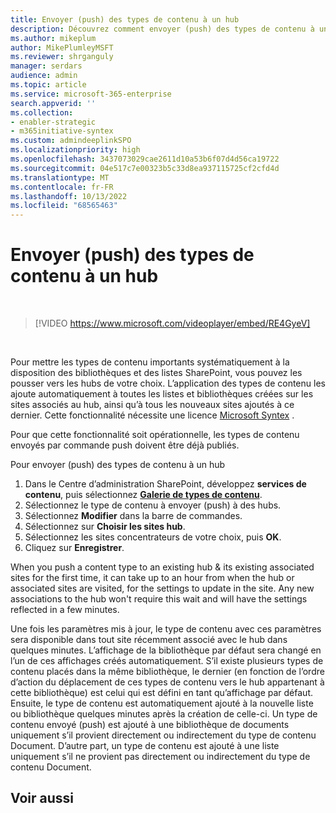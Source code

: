 ```yaml
---
title: Envoyer (push) des types de contenu à un hub
description: Découvrez comment envoyer (push) des types de contenu à un hub.
ms.author: mikeplum
author: MikePlumleyMSFT
ms.reviewer: shrganguly
manager: serdars
audience: admin
ms.topic: article
ms.service: microsoft-365-enterprise
search.appverid: ''
ms.collection:
- enabler-strategic
- m365initiative-syntex
ms.custom: admindeeplinkSPO
ms.localizationpriority: high
ms.openlocfilehash: 3437073029cae2611d10a53b6f07d4d56ca19722
ms.sourcegitcommit: 04e517c7e00323b5c33d8ea937115725cf2cfd4d
ms.translationtype: MT
ms.contentlocale: fr-FR
ms.lasthandoff: 10/13/2022
ms.locfileid: "68565463"
---
```

# <a name="push-content-types-to-a-hub"></a>Envoyer (push) des types de contenu à un hub

</br>

> [!VIDEO https://www.microsoft.com/videoplayer/embed/RE4GyeV]  

</br>


Pour mettre les types de contenu importants systématiquement à la disposition des bibliothèques et des listes SharePoint, vous pouvez les pousser vers les hubs de votre choix. L’application des types de contenu les ajoute automatiquement à toutes les listes et bibliothèques créées sur les sites associés au hub, ainsi qu’à tous les nouveaux sites ajoutés à ce dernier. Cette fonctionnalité nécessite une licence [Microsoft Syntex](index.md) .

Pour que cette fonctionnalité soit opérationnelle, les types de contenu envoyés par commande push doivent être déjà publiés.

Pour envoyer (push) des types de contenu à un hub

1. Dans le Centre d’administration SharePoint, développez **services de contenu**, puis sélectionnez <a href="https://go.microsoft.com/fwlink/?linkid=2185074" target="_blank">**Galerie de types de contenu**</a>.
2. Sélectionnez le type de contenu à envoyer (push) à des hubs.
3. Sélectionnez **Modifier** dans la barre de commandes.
4. Sélectionnez sur **Choisir les sites hub**.
5. Sélectionnez les sites concentrateurs de votre choix, puis **OK**.
6. Cliquez sur **Enregistrer**.

When you push a content type to an existing hub & its existing associated sites for the first time, it can take up to an hour from when the hub or associated sites are visited, for the settings to update in the site. Any new associations to the hub won't require this wait and will have the settings reflected in a few minutes.

Une fois les paramètres mis à jour, le type de contenu avec ces paramètres sera disponible dans tout site récemment associé avec le hub dans quelques minutes. L’affichage de la bibliothèque par défaut sera changé en l’un de ces affichages créés automatiquement. S’il existe plusieurs types de contenu placés dans la même bibliothèque, le dernier (en fonction de l’ordre d’action du déplacement de ces types de contenu vers le hub appartenant à cette bibliothèque) est celui qui est défini en tant qu’affichage par défaut.  Ensuite, le type de contenu est automatiquement ajouté à la nouvelle liste ou bibliothèque quelques minutes après la création de celle-ci. Un type de contenu envoyé (push) est ajouté à une bibliothèque de documents uniquement s’il provient directement ou indirectement du type de contenu Document. D’autre part, un type de contenu est ajouté à une liste uniquement s’il ne provient pas directement ou indirectement du type de contenu Document.

## <a name="see-also"></a>Voir aussi
